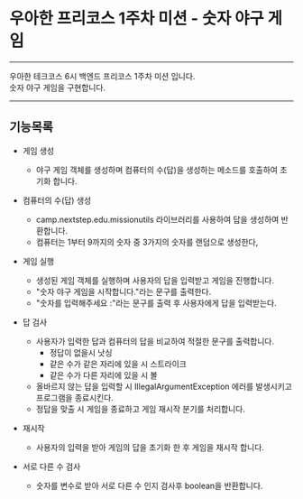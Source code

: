 # 우아한 프리코스 1주차 미션 - 숫자 야구 게임

---
우아한 테크코스 6시 백엔드 프리코스 1주차 미션 입니다.<br>
숫자 야구 게임을 구현합니다.

---
## 기능목록

- 게임 생성
    - 야구 게임 객체를 생성하며 컴퓨터의 수(답)을 생성하는 메소드를 호출하여 초기화 합니다.

- 컴퓨터의 수(답) 생성
    - camp.nextstep.edu.missionutils 라이브러리를 사용하여 답을 생성하여 반환합니다.
  - 컴퓨터는 1부터 9까지의 숫자 중 3가지의 숫자를 랜덤으로 생성한다,
- 게임 실행
    - 생성된 게임 객체를 실행하며 사용자의 답을 입력받고 게임을 진행합니다.
    - "숫자 야구 게임을 시작합니다."라는 문구를 출력한다.
    - "숫자를 입력해주세요 :"라는 문구를 출력 후 사용자에게 답을 입력받는다.
- 답 검사
    - 사용자가 입력한 답과 컴퓨터의 답을 비교하여 적절한 문구를 출력합니다.
      - 정답이 없을시 낫싱
      - 같은 수가 같은 자리에 있을 시 스트라이크
      - 같은 수가 다른 자리에 있을 시 볼
    - 올바르지 않는 답을 입력할 시 IllegalArgumentException 에러를 발생시키고 프로그램을 종료시킨다.
    - 정답을 맞출 시 게임을 종료하고 게임 재시작 분기를 처리합니다.
- 재시작
    - 사용자의 입력을 받아 게임의 답을 초기화 한 후 게임을 재시작 합니다.
- 서로 다른 수 검사
    - 숫자를 변수로 받아 서로 다른 수 인지 검사후 boolean을 반환합니다.